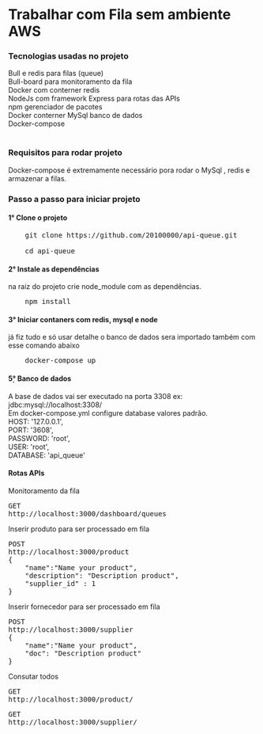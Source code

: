 <h1>Trabalhar com Fila sem ambiente AWS</h1>

<h3>Tecnologias usadas no projeto</h3>
Bull e redis para filas (queue)<br>
Bull-board para monitoramento da fila<br>
Docker com conterner redis <br/>
NodeJs com framework Express para rotas das APIs<br/>
npm gerenciador de pacotes </br>
Docker conterner MySql banco de dados </br>
Docker-compose</br>
<br/>

<h3>Requisitos para rodar projeto</h3>
Docker-compose é extremamente necessário pora rodar o MySql , redis e armazenar a filas.

<h3>Passo a passo para iniciar projeto 
<h4>1° Clone o projeto</h4> 
<pre>
    git clone https://github.com/20100000/api-queue.git<br/>
    cd api-queue
</pre>
<h4>2° Instale as dependências</h4>  
na raiz do projeto
crie node_module com as dependências.<br/>
<pre>
    npm install
</pre>
<h4>3° Iniciar contaners com redis, mysql e node</h4>
já fiz tudo e só usar detalhe o banco de dados sera importado também com esse comando abaixo
<pre>
    docker-compose up
</pre>

<h4>5̣° Banco de dados</h4>
A base de dados vai ser executado na porta 3308 ex: jdbc:mysql://localhost:3308/ <br>
Em docker-compose.yml configure database valores padrão.<br>
  HOST: '127.0.0.1',<br>
  PORT: '3608',<br>
  PASSWORD: 'root',<br>
  USER: 'root',<br>
  DATABASE: 'api_queue'<br>

<h4>Rotas APIs</h4>
Monitoramento da fila
<pre>
GET
http://localhost:3000/dashboard/queues
</pre>

Inserir produto para ser processado em fila
<pre>
POST
http://localhost:3000/product
{
    "name":"Name your product",
    "description": "Description product",
    "supplier_id" : 1
}
</pre>
Inserir fornecedor para ser processado em fila
<pre>
POST
http://localhost:3000/supplier
{
    "name":"Name your product",
    "doc": "Description product"
}
</pre>
Consutar todos
<pre>
GET
http://localhost:3000/product/
</pre>
<pre>
GET
http://localhost:3000/supplier/
</pre>

